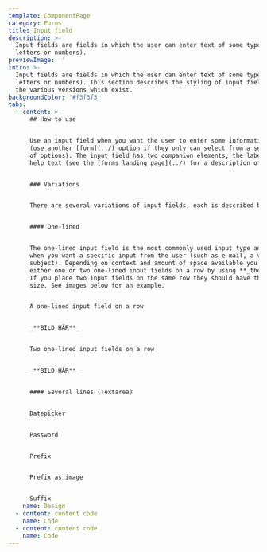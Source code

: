 ```yaml
---
template: ComponentPage
category: Forms
title: Input field
description: >-
  Input fields are fields in which the user can enter text of some type (be it
  letters or numbers).
previewImage: ''
intro: >-
  Input fields are fields in which the user can enter text of some type (be it
  letters or numbers). This section describes the styling of input fields and
  the various versions which exist.
backgroundColor: '#f3f3f3'
tabs:
  - content: >-
      ## How to use


      Use an input field when you want the user to enter some information freely
      (use another [form](../) option if they only can select from a set number
      of options). The input field has two companion elements, the label and
      help text (see the [forms landing page](../) for a description of them).


      ### Variations


      There are several variations of input fields, each is described below.


      #### One-lined


      The one-lined input field is the most commonly used input type and is used
      when you want a specific input from the user (such as e-mail, a value or
      subject). Depending on context and amount of space available you can put
      either one or two one-lined input fields on a row by using **_the grid_**.
      If you place two input fields on the same row they should have the same
      size. See images below for an example.


      A one-lined input field on a row


      _**BILD HÄR**_


      Two one-lined input fields on a row


      _**BILD HÄR**_


      #### Several lines (Textarea)


      Datepicker


      Password


      Prefix


      Prefix as image


      Suffix
    name: Design
  - content: content code
    name: Code
  - content: content code
    name: Code
---
```


